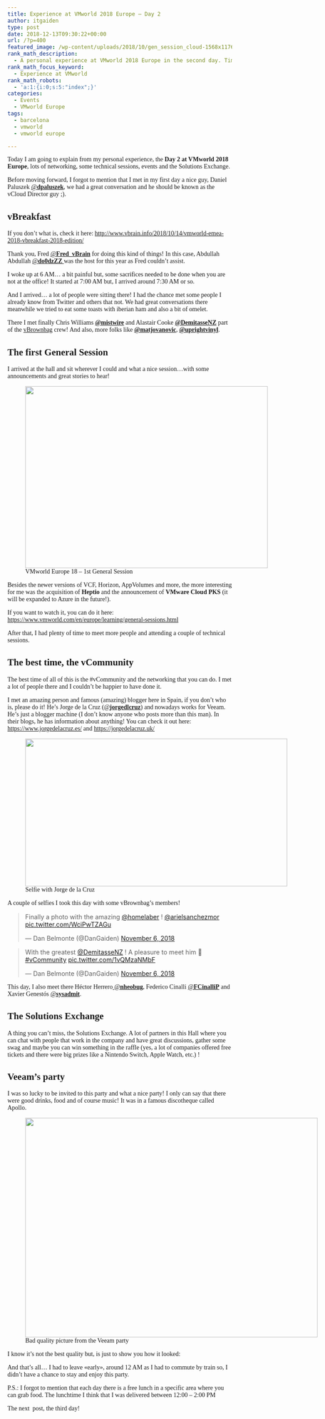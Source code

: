 ```yaml
---
title: Experience at VMworld 2018 Europe – Day 2
author: itgaiden
type: post
date: 2018-12-13T09:30:22+00:00
url: /?p=400
featured_image: /wp-content/uploads/2018/10/gen_session_cloud-1568x1176.jpeg
rank_math_description:
  - A personal experience at VMworld 2018 Europe in the second day. Time for networking, the first general session and to enjoy all the great things in this event.
rank_math_focus_keyword:
  - Experience at VMworld
rank_math_robots:
  - 'a:1:{i:0;s:5:"index";}'
categories:
  - Events
  - VMworld Europe
tags:
  - barcelona
  - vmworld
  - vmworld europe

---
```

<span style="font-family: Didact Gothic; font-size: 14px;">Today I am going to explain from my personal experience, the <strong>Day 2 at VMworld 2018 Europe</strong>, lots of networking, some technical sessions, events and the Solutions Exchange.<br /> </span>

<span style="font-family: Didact Gothic; font-size: 14px;">Before moving forward, I forgot to mention that I met in my first day a nice guy, Daniel Paluszek <a class="ProfileHeaderCard-screennameLink u-linkComplex js-nav" href="https://twitter.com/dpaluszek"><span class="username u-dir" dir="ltr">@<b class="u-linkComplex-target">dpaluszek</b></span></a>, we had a great conversation and he should be known as the vCloud Director guy ;).</span>

## <span style="font-family: Didact Gothic;">vBreakfast</span>

<span style="font-family: Didact Gothic; font-size: 14px;">If you don&#8217;t what is, check it here: <a href="http://www.vbrain.info/2018/10/14/vmworld-emea-2018-vbreakfast-2018-edition/">http://www.vbrain.info/2018/10/14/vmworld-emea-2018-vbreakfast-2018-edition/</a></span>

<span style="font-family: Didact Gothic; font-size: 14px;">Thank you, Fred <a class="account-group js-account-group js-action-profile js-user-profile-link js-nav" href="https://twitter.com/Fred_vBrain" data-user-id="402187177"><span class="username u-dir u-textTruncate" dir="ltr" data-aria-label-part="">@<b>Fred_vBrain</b></span></a> for doing this kind of things! In this case, Abdullah Abdullah <a class="ProfileHeaderCard-screennameLink u-linkComplex js-nav" href="https://twitter.com/do0dzZZ"><span class="username u-dir" dir="ltr">@<b class="u-linkComplex-target">do0dzZZ </b></span></a>was the host for this year as Fred couldn&#8217;t assist.</span>

<span style="font-family: Didact Gothic; font-size: 14px;">I woke up at 6 AM&#8230; a bit painful but, some sacrifices needed to be done when you are not at the office! It started at 7:00 AM but, I arrived around 7:30 AM or so.<br /> </span>

<span style="font-family: Didact Gothic; font-size: 14px;">And I arrived&#8230; a lot of people were sitting there! I had the chance met some people I already know from Twitter and others that not. We had great conversations there meanwhile we tried to eat some toasts with iberian ham and also a bit of omelet.</span>

<span style="font-family: Didact Gothic;"><span style="font-size: 14px;">There I met finally Chris Williams <a class="ProfileHeaderCard-screennameLink u-linkComplex js-nav" href="https://twitter.com/mistwire"><span class="username u-dir" dir="ltr"><strong>@mistwire</strong></span></a> and Alastair Cooke <a class="ProfileHeaderCard-screennameLink u-linkComplex js-nav" href="https://twitter.com/DemitasseNZ"><span class="username u-dir" dir="ltr"><strong>@DemitasseNZ</strong></span></a> part of the <a href="https://vbrownbag.com/">vBrownbag</a> crew! And</span><span style="font-size: 14px;"> also, more folks like <strong><a class="ProfileHeaderCard-screennameLink u-linkComplex js-nav" href="https://twitter.com/matjovanovic"><span class="username u-dir" dir="ltr">@matjovanovic</span></a></strong>, <a class="ProfileHeaderCard-screennameLink u-linkComplex js-nav" href="https://twitter.com/uprightvinyl"><strong><span class="username u-dir" dir="ltr">@uprightvinyl</span></strong></a>.</span></span>

## <span style="font-family: Didact Gothic;">The first General Session</span>

<span style="font-family: Didact Gothic; font-size: 14px;">I arrived at the hall and sit wherever I could and what a nice session&#8230;with some announcements and great stories to hear!</span>

<figure id="attachment_453" aria-describedby="caption-attachment-453" style="width: 544px" class="wp-caption alignnone"><img loading="lazy" class="wp-image-453" title="vmworld-gensession" src="/wp-content/uploads/2018/10/gen_session_cloud-1024x768.jpeg" alt="" width="544" height="408" srcset="/wp-content/uploads/2018/10/gen_session_cloud-1024x768.jpeg 1024w, /wp-content/uploads/2018/10/gen_session_cloud-300x225.jpeg 300w, /wp-content/uploads/2018/10/gen_session_cloud-768x576.jpeg 768w, /wp-content/uploads/2018/10/gen_session_cloud-1536x1152.jpeg 1536w, /wp-content/uploads/2018/10/gen_session_cloud-1568x1176.jpeg 1568w, /wp-content/uploads/2018/10/gen_session_cloud.jpeg 1600w" sizes="(max-width: 544px) 100vw, 544px" /><figcaption id="caption-attachment-453" class="wp-caption-text"></span> <span style="font-family: Didact Gothic;">VMworld Europe 18 &#8211; 1st General Session</span></figcaption></figure>

<span style="font-size: 14px; font-family: Didact Gothic;">Besides the newer versions of VCF, Horizon, AppVolumes and more, the more interesting for me was the acquisition of <strong>Heptio</strong> and the announcement of <strong>VMware Cloud PKS</strong> (it will be expanded to Azure in the future!).</span>

<span style="font-family: Didact Gothic; font-size: 14px;">If you want to watch it, you can do it here: <a href="https://www.vmworld.com/en/europe/learning/general-sessions.html">https://www.vmworld.com/en/europe/learning/general-sessions.html</a></span>

<span style="font-family: Didact Gothic; font-size: 14px;">After that, I had plenty of time to meet more people and attending a couple of technical sessions.</span>

## <span style="font-family: Didact Gothic;">The best time, the vCommunity</span>

<span style="font-size: 14px; font-family: Didact Gothic;">The best time of all of this is the #vCommunity and the networking that you can do. I met a lot of people there and I couldn&#8217;t be happier to have done it.</span>

<span style="font-family: Didact Gothic;"><span style="font-size: 14px;">I met an amazing person and famous (amazing) blogger here in Spain, if you don&#8217;t who is, please do it!</span><span style="font-size: 14px;"> He&#8217;s Jorge de la Cruz (<a class="ProfileHeaderCard-screennameLink u-linkComplex js-nav" href="https://twitter.com/jorgedlcruz"><span class="username u-dir" dir="ltr">@<b class="u-linkComplex-target">jorgedlcruz</b></span></a>) and nowadays works for Veeam. He&#8217;s just a blogger machine (I don&#8217;t know anyone who posts more than this man). In their blogs, he has information</span><span style="font-size: 14px;"> about anything! You can check it out here: <a href="https://www.jorgedelacruz.es/">https://www.jorgedelacruz.es/</a> and <a href="https://jorgedelacruz.uk/">https://jorgedelacruz.uk/</a></span></span>

<figure id="attachment_440" aria-describedby="caption-attachment-440" style="width: 588px" class="wp-caption alignnone"><img loading="lazy" class="wp-image-440" title="vmworld-photo1" src="/wp-content/uploads/2018/11/jorge_dan-1024x576.jpeg" alt="" width="588" height="331" srcset="/wp-content/uploads/2018/11/jorge_dan-1024x576.jpeg 1024w, /wp-content/uploads/2018/11/jorge_dan-300x169.jpeg 300w, /wp-content/uploads/2018/11/jorge_dan-768x432.jpeg 768w, /wp-content/uploads/2018/11/jorge_dan-1536x864.jpeg 1536w, /wp-content/uploads/2018/11/jorge_dan-2048x1152.jpeg 2048w, /wp-content/uploads/2018/11/jorge_dan-1568x882.jpeg 1568w" sizes="(max-width: 588px) 100vw, 588px" /><figcaption id="caption-attachment-440" class="wp-caption-text"></span> <span style="font-family: Didact Gothic;">Selfie with Jorge de la Cruz</span></figcaption></figure>

<span style="font-size: 14px; font-family: Didact Gothic;">A couple of selfies I took this day with some vBrownbag&#8217;s members!</span>

<blockquote class="twitter-tweet" data-width="550" data-dnt="true">
  <p lang="en" dir="ltr">
    Finally a photo with the amazing <a href="https://twitter.com/homelaber?ref_src=twsrc%5Etfw">@homelaber</a> ! <a href="https://twitter.com/arielsanchezmor?ref_src=twsrc%5Etfw">@arielsanchezmor</a> <a href="https://t.co/WciPwTZAGu">pic.twitter.com/WciPwTZAGu</a>
  </p>
  
  <p>
    &mdash; Dan Belmonte (@DanGaiden) <a href="https://twitter.com/DanGaiden/status/1059812178897846272?ref_src=twsrc%5Etfw">November 6, 2018</a>
  </p>
</blockquote>



<blockquote class="twitter-tweet" data-width="550" data-dnt="true">
  <p lang="en" dir="ltr">
    With the greatest <a href="https://twitter.com/DemitasseNZ?ref_src=twsrc%5Etfw">@DemitasseNZ</a> ! A pleasure to meet him 🙂 <a href="https://twitter.com/hashtag/vCommunity?src=hash&ref_src=twsrc%5Etfw">#vCommunity</a> <a href="https://t.co/1vQMzaNMbF">pic.twitter.com/1vQMzaNMbF</a>
  </p>
  
  <p>
    &mdash; Dan Belmonte (@DanGaiden) <a href="https://twitter.com/DanGaiden/status/1059784729661202432?ref_src=twsrc%5Etfw">November 6, 2018</a>
  </p>
</blockquote>



<span style="font-family: Didact Gothic;"><span style="font-size: 14px;">This day, I also meet there Héctor Herrero<a class="ProfileHeaderCard-screennameLink u-linkComplex js-nav" href="https://twitter.com/nheobug"> <span class="username u-dir" dir="ltr">@<b class="u-linkComplex-target">nheobug</b></span></a>, Federico Cinalli </span><span style="font-size: 14px;"><a class="ProfileHeaderCard-screennameLink u-linkComplex js-nav" href="https://twitter.com/FCinalliP"><span class="username u-dir" dir="ltr">@<b class="u-linkComplex-target">FCinalliP</b></span></a> </span><span style="font-size: 14px;">and Xavier Genestós <a class="ProfileHeaderCard-screennameLink u-linkComplex js-nav" href="https://twitter.com/sysadmit"><span class="username u-dir" dir="ltr">@<b class="u-linkComplex-target">sysadmit</b></span></a>.<br /> </span></span>

## <span style="font-family: Didact Gothic;">The Solutions Exchange</span>

<span style="font-size: 14px; font-family: Didact Gothic;">A thing you can&#8217;t miss, the Solutions Exchange. A lot of partners in this Hall where you can chat with people that work in the company and have great discussions, gather some swag and maybe you can win something in the raffle (yes, a lot of companies offered free tickets and there were big prizes like a Nintendo Switch, Apple Watch, etc.) !</span>

## <span style="font-family: Didact Gothic;">Veeam&#8217;s party</span>

<span style="font-family: Didact Gothic;"><span style="font-size: 14px;">I was so lucky to be invited to this party and what a nice party! </span><span style="font-size: 14px;">I only can say that there were good drinks, food and of course music! It was in a famous discotheque called Apollo.</span></span>

<figure id="attachment_448" aria-describedby="caption-attachment-448" style="width: 656px" class="wp-caption alignnone"><img loading="lazy" class="wp-image-448 size-large" title="veeam-party" src="/wp-content/uploads/2018/10/vmparty-1024x768.jpeg" alt="" width="656" height="492" srcset="/wp-content/uploads/2018/10/vmparty-1024x768.jpeg 1024w, /wp-content/uploads/2018/10/vmparty-300x225.jpeg 300w, /wp-content/uploads/2018/10/vmparty-768x576.jpeg 768w, /wp-content/uploads/2018/10/vmparty-1536x1152.jpeg 1536w, /wp-content/uploads/2018/10/vmparty-1568x1176.jpeg 1568w, /wp-content/uploads/2018/10/vmparty.jpeg 1600w" sizes="(max-width: 656px) 100vw, 656px" /><figcaption id="caption-attachment-448" class="wp-caption-text"></span> <span style="font-family: Didact Gothic;">Bad quality picture from the Veeam party</span></figcaption></figure>

<span style="font-family: Didact Gothic;"><span style="font-size: 14px;">I know i</span><span style="font-size: 14px;">t&#8217;s not the best quality but, is just to show you how it looked:</span></span>

<span style="font-size: 14px; font-family: Didact Gothic;">And that&#8217;s all&#8230; I had to leave «early», around 12 AM as I had to commute by train so, I didn&#8217;t have a chance to stay and enjoy this party.<br /> </span>

<span style="font-size: 14px; font-family: Didact Gothic;">P.S.: I forgot to mention that each day there is a free lunch in a specific area where you can grab food. The lunchtime I think that I was delivered between 12:00 &#8211; 2:00 PM</span>

<span style="font-size: 14px; font-family: Didact Gothic;">The next  post, the third day!</span>